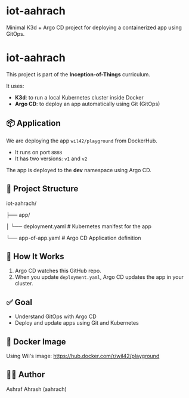 # iot-aahrach

Minimal K3d + Argo CD project for deploying a containerized app using GitOps.

# iot-aahrach

This project is part of the **Inception-of-Things** curriculum.

It uses:

- **K3d**: to run a local Kubernetes cluster inside Docker
- **Argo CD**: to deploy an app automatically using Git (GitOps)

## 📦 Application

We are deploying the app `wil42/playground` from DockerHub.

- It runs on port `8888`
- It has two versions: `v1` and `v2`

The app is deployed to the **dev** namespace using Argo CD.

## 📁 Project Structure

iot-aahrach/

├── app/

│ └── deployment.yaml # Kubernetes manifest for the app

└── app-of-app.yaml # Argo CD Application definition

## 🚀 How It Works

1. Argo CD watches this GitHub repo.
2. When you update `deployment.yaml`, Argo CD updates the app in your cluster.

## ✅ Goal

- Understand GitOps with Argo CD
- Deploy and update apps using Git and Kubernetes

## 🔗 Docker Image

Using Wil's image:
https://hub.docker.com/r/wil42/playground

## 👨‍💻 Author

Ashraf Ahrash (aahrach)
